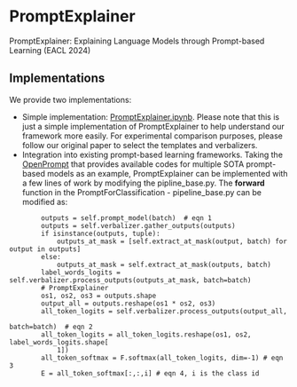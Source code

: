 # PromptExplainer

PromptExplainer: Explaining Language Models through Prompt-based Learning (EACL 2024)

## Implementations

We provide two implementations:
* Simple implementation: [PromptExplainer.ipynb](https://github.com/zijian678/PromptExplainer/blob/main/PromptExplainer.ipynb). Please note that this is just a simple implementation of PromptExplainer to help understand our framework more easily. For experimental comparison purposes, please follow our original paper to select the templates and verbalizers.
* Integration into existing prompt-based learning frameworks. Taking the [OpenPrompt](https://github.com/thunlp/OpenPrompt) that provides available codes for multiple SOTA prompt-based models as an example, PromptExplainer can be implemented with a few lines of work by modifying the pipline_base.py. The **forward** function in the PromptForClassification - pipeline_base.py can be modified as:

```
        outputs = self.prompt_model(batch)  # eqn 1
        outputs = self.verbalizer.gather_outputs(outputs)
        if isinstance(outputs, tuple):
            outputs_at_mask = [self.extract_at_mask(output, batch) for output in outputs]
        else:
            outputs_at_mask = self.extract_at_mask(outputs, batch)
        label_words_logits = self.verbalizer.process_outputs(outputs_at_mask, batch=batch)
        # PromptExplainer
        os1, os2, os3 = outputs.shape
        output_all = outputs.reshape(os1 * os2, os3)
        all_token_logits = self.verbalizer.process_outputs(output_all,
                                                           batch=batch)  # eqn 2
        all_token_logits = all_token_logits.reshape(os1, os2, label_words_logits.shape[
            1])
        all_token_softmax = F.softmax(all_token_logits, dim=-1) # eqn 3
        E = all_token_softmax[:,:,i] # eqn 4, i is the class id
```
